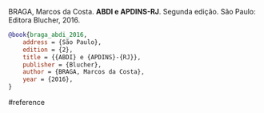 BRAGA, Marcos da Costa. **ABDI e APDINS-RJ**. Segunda edição. São Paulo: Editora Blucher, 2016.

```bibtex
@book{braga_abdi_2016,
	address = {São Paulo},
	edition = {2},
	title = {{ABDI} e {APDINS}-{RJ}},
	publisher = {Blucher},
	author = {BRAGA, Marcos da Costa},
	year = {2016},
}
```

#reference